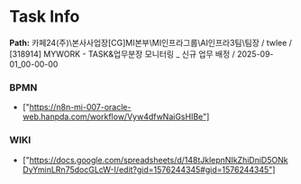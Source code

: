 # Task Info

**Path:** 카페24(주)\본사사업장\[CG]MI본부\MI인프라그룹\AI인프라3팀\팀장 / twlee / [318914] MYWORK - TASK&업무분장 모니터링 _ 신규 업무 배정 / 2025-09-01_00-00-00

### BPMN
- ["https://n8n-mi-007-oracle-web.hanpda.com/workflow/Vyw4dfwNaiGsHIBe"]

### WIKI
- ["https://docs.google.com/spreadsheets/d/148tJklepnNIkZhiDniD5ONkDyYminLRn75docGLcW-I/edit?gid=1576244345#gid=1576244345"]

